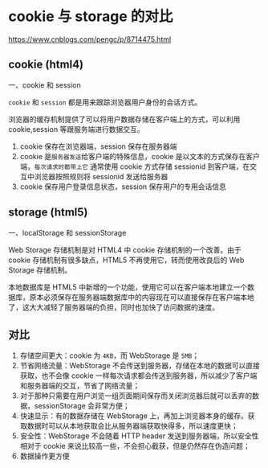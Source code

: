 # cookie 与 storage 的对比

https://www.cnblogs.com/pengc/p/8714475.html

## cookie (html4)

一、cookie 和 session

`cookie` 和 `session` 都是用来跟踪浏览器用户身份的会话方式。

浏览器的缓存机制提供了可以将用户数据存储在客户端上的方式，可以利用 cookie,session 等跟服务端进行数据交互。

1.  cookie 保存在浏览器端，session 保存在服务器端
2.  cookie 是`服务器发送`给客户端的特殊信息，cookie 是以文本的方式保存在客户端，`每次请求时都带上它`
    通常使用 cookie 方式存储 sessionid 到客户端，在交互中浏览器按照规则将 sessionid 发送给服务器
3.  cookie 保存用户登录信息状态，session 保存用户的专用会话信息

## storage (html5)

一、localStorage 和 sessionStorage

Web Storage 存储机制是对 HTML4 中 cookie 存储机制的一个改善。由于 cookie 存储机制有很多缺点，HTML5 不再使用它，转而使用改良后的 Web Storage 存储机制。

本地数据库是 HTML5 中新增的一个功能，使用它可以在客户端本地建立一个数据库，原本必须保存在服务器端数据库中的内容现在可以直接保存在客户端本地了，这大大减轻了服务器端的负担，同时也加快了访问数据的速度。

## 对比

1.  存储空间更大：cookie 为 `4KB`，而 WebStorage 是 `5MB`；
2.  节省网络流量：WebStorage 不会传送到服务器，存储在本地的数据可以直接获取，也不会像 cookie 一样每次请求都会传送到服务器，所以减少了客户端和服务器端的交互，节省了网络流量；
3.  对于那种只需要在用户浏览一组页面期间保存而关闭浏览器后就可以丢弃的数据，sessionStorage 会非常方便；
4.  快速显示：有的数据存储在 WebStorage 上，再加上浏览器本身的缓存。获取数据时可以从本地获取会比从服务器端获取快得多，所以速度更快；
5.  安全性：WebStorage 不会随着 HTTP header 发送到服务器端，所以安全性相对于 cookie 来说比较高一些，不会担心截获，但是仍然存在伪造问题；
6.  数据操作更方便
